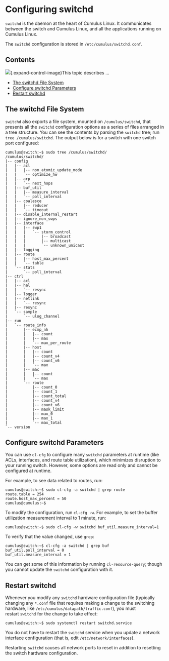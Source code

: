 # Configuring switchd

`switchd` is the daemon at the heart of Cumulus Linux. It communicates
between the switch and Cumulus Linux, and all the applications running
on Cumulus Linux.
<a name = "Configuring_switchd"> </a>

The `switchd` configuration is stored in `/etc/cumulus/switchd.conf`.

## Contents

![](images/icons/grey_arrow_down.png){.expand-control-image}This topic
describes ...

-   [The switchd File System](#Configuringswitchd-TheswitchdFileSystem)
-   [Configure switchd
    Parameters](#Configuringswitchd-ConfigureswitchdParameters)
-   [Restart switchd](#Configuringswitchd-restartswitchdRestartswitchd)

## The switchd File System 

`switchd` also exports a file system, mounted on `/cumulus/switchd`,
that presents all the `switchd` configuration options as a series of
files arranged in a tree structure. You can see the contents by parsing
the `switchd` tree; run `tree /cumulus/switchd`. The output below is for
a switch with one switch port configured:

``` plain
cumulus@switch:~$ sudo tree /cumulus/switchd/
/cumulus/switchd/
|-- config
|   |-- acl
|   |   |-- non_atomic_update_mode
|   |   `-- optimize_hw
|   |-- arp
|   |   `-- next_hops
|   |-- buf_util
|   |   |-- measure_interval
|   |   `-- poll_interval
|   |-- coalesce
|   |   |-- reducer
|   |   `-- timeout
|   |-- disable_internal_restart
|   |-- ignore_non_swps
|   |-- interface
|   |   |-- swp1
|   |   |   `-- storm_control
|   |   |       |-- broadcast
|   |   |       |-- multicast
|   |   |       `-- unknown_unicast
|   |-- logging
|   |-- route
|   |   |-- host_max_percent
|   |   `-- table
|   `-- stats
|       `-- poll_interval
|-- ctrl
|   |-- acl
|   |-- hal
|   |   `-- resync
|   |-- logger
|   |-- netlink
|   |   `-- resync
|   |-- resync
|   `-- sample
|       `-- ulog_channel
|-- run
|   `-- route_info
|       |-- ecmp_nh
|       |   |-- count
|       |   |-- max
|       |   `-- max_per_route
|       |-- host
|       |   |-- count
|       |   |-- count_v4
|       |   |-- count_v6
|       |   `-- max
|       |-- mac
|       |   |-- count
|       |   `-- max
|       `-- route
|           |-- count_0
|           |-- count_1
|           |-- count_total
|           |-- count_v4
|           |-- count_v6
|           |-- mask_limit
|           |-- max_0
|           |-- max_1
|           `-- max_total
`-- version
```

## Configure switchd Parameters

You can use `cl-cfg` to configure many `switchd` parameters at runtime
(like ACLs, interfaces, and route table utilization), which minimizes
disruption to your running switch. However, some options are read only
and cannot be configured at runtime.

For example, to see data related to routes, run:

``` text
cumulus@switch:~$ sudo cl-cfg -a switchd | grep route
route.table = 254
route.host_max_percent = 50
cumulus@cumulus:~$
```

To modify the configuration, run `cl-cfg -w`. For example, to set the
buffer utilization measurement interval to 1 minute, run:

``` text
cumulus@switch:~$ sudo cl-cfg -w switchd buf_util.measure_interval=1
```

To verify that the value changed, use `grep`:

``` text
cumulus@switch:~$ cl-cfg -a switchd | grep buf
buf_util.poll_interval = 0
buf_util.measure_interval = 1
```

You can get some of this information by running `cl-resource-query`;
though you cannot update the `switchd` configuration with it.

## Restart switchd

Whenever you modify any `switchd` hardware configuration file (typically
changing any `*.conf` file that requires making a change to the
switching hardware, like `/etc/cumulus/datapath/traffic.conf`), you must
restart `switchd` for the change to take effect:

``` text
cumulus@switch:~$ sudo systemctl restart switchd.service
```

You do not have to restart the `switchd` service when you update a
network interface configuration (that is, edit
`/etc/network/interfaces`).

Restarting `switchd` causes all network ports to reset in addition to
resetting the switch hardware configuration.
